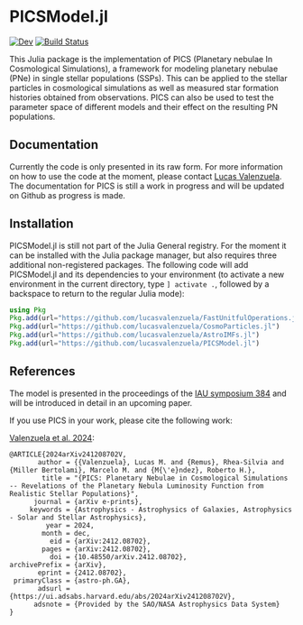 # PICSModel.jl

[![Dev](https://img.shields.io/badge/docs-dev-blue.svg)](https://lucasvalenzuela.github.io/PICSModel.jl/dev/)
[![Build Status](https://github.com/lucasvalenzuela/PICSModel.jl/actions/workflows/CI.yml/badge.svg?branch=main)](https://github.com/lucasvalenzuela/PICSModel.jl/actions/workflows/CI.yml?query=branch%3Amain)

This Julia package is the implementation of PICS (Planetary nebulae In Cosmological Simulations),
a framework for modeling planetary nebulae (PNe) in single stellar populations (SSPs). This can be
applied to the stellar particles in cosmological simulations as well as measured star formation
histories obtained from observations. PICS can also be used to test the parameter space of different
models and their effect on the resulting PN populations.


## Documentation

Currently the code is only presented in its raw form. For more information on how to use the code at the moment,
please contact [Lucas Valenzuela](https://lucasvalenzuela.de/).
The documentation for PICS is still a work in progress and will be updated on Github as progress is made.


## Installation

PICSModel.jl is still not part of the Julia General registry. For the moment it can be
installed with the Julia package manager, but also requires three additional non-registered
packages. The following code will add PICSModel.jl and its dependencies to your environment
(to activate a new environment in the current directory, type `] activate .`, followed by
a backspace to return to the regular Julia mode):

```julia
using Pkg
Pkg.add(url="https://github.com/lucasvalenzuela/FastUnitfulOperations.jl")
Pkg.add(url="https://github.com/lucasvalenzuela/CosmoParticles.jl")
Pkg.add(url="https://github.com/lucasvalenzuela/AstroIMFs.jl")
Pkg.add(url="https://github.com/lucasvalenzuela/PICSModel.jl")
```


## References

The model is presented in the proceedings of the [IAU symposium 384](https://iaus384-pne.ncac.torun.pl/)
and will be introduced in detail in an upcoming paper.

If you use PICS in your work, please cite the following work:

[Valenzuela et al. 2024](https://ui.adsabs.harvard.edu/abs/2024arXiv241208702V/abstract):
```
@ARTICLE{2024arXiv241208702V,
       author = {{Valenzuela}, Lucas M. and {Remus}, Rhea-Silvia and {Miller Bertolami}, Marcelo M. and {M{\'e}ndez}, Roberto H.},
        title = "{PICS: Planetary Nebulae in Cosmological Simulations -- Revelations of the Planetary Nebula Luminosity Function from Realistic Stellar Populations}",
      journal = {arXiv e-prints},
     keywords = {Astrophysics - Astrophysics of Galaxies, Astrophysics - Solar and Stellar Astrophysics},
         year = 2024,
        month = dec,
          eid = {arXiv:2412.08702},
        pages = {arXiv:2412.08702},
          doi = {10.48550/arXiv.2412.08702},
archivePrefix = {arXiv},
       eprint = {2412.08702},
 primaryClass = {astro-ph.GA},
       adsurl = {https://ui.adsabs.harvard.edu/abs/2024arXiv241208702V},
      adsnote = {Provided by the SAO/NASA Astrophysics Data System}
}
```

